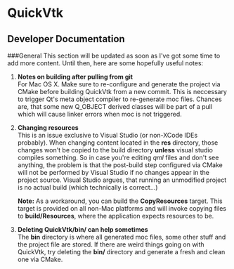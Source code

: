 QuickVtk
===
Developer Documentation
----

###General
This section will be updated as soon as I've got some time to add more content. Until then, here are some hopefully useful notes:

1. **Notes on building after pulling from git**   
	For Mac OS X. Make sure to re-configure and generate the project via CMake before building QuickVtk from a new commit. This is neccessary to trigger Qt's meta object compiler to re-generate moc files. Chances are, that some new Q_OBJECT derived classes will be part of a pull which will cause linker errors when moc is not triggered.
	
2. **Changing resources**   
	This is an issue exclusive to Visual Studio (or non-XCode IDEs probably). When changing content located in the **res** directory, those changes won't be copied to the build directory **unless** visual studio compiles something. So in case you're editing *qml* files and don't see anything, the problem is that the post-build step configured via CMake will not be performed by Visual Studio if no changes appear in the project source. Visual Studio argues, that running an unmodified project is no actual build (which technically is correct...)
	
	**Note:** As a workaround, you can build the **CopyResources** target. This target is provided on all non-Mac platforms and will invoke copying files to **build/Resources**, where the application expects resources to be.
	
3. **Deleting QuickVtk/bin/ can help sometimes**    
	The **bin** directory is where all generated moc files, some other stuff and the project file are stored. If there are weird things going on with QuickVtk, try deleting the **bin/** directory and generate a fresh and clean one via CMake.
